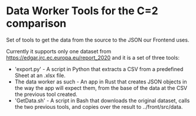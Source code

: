 # Data Worker Tools for the C=2 comparison

Set of tools to get the data from the source to the JSON our Frontend uses.

Currently it supports only one dataset from https://edgar.jrc.ec.europa.eu/report_2020 and it is a set of three tools:
- 'export.py' - A script in Python that extracts a CSV from a predefined Sheet at an .xlsx file.
- The data worker as such - An app in Rust that creates JSON objects in the way the app will expect them, from the base of the data at the CSV the previous tool created.
- 'GetData.sh' - A script in Bash that downloads the original dataset, calls the two previous tools, and copies over the result to ../front/src/data.



